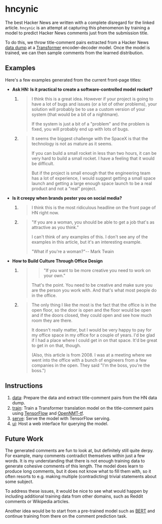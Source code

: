 # hncynic
The best Hacker News are written with a complete disregard for the linked article.
`hncynic` is an attempt at capturing this phenomenon by training a model to predict
Hacker News comments just from the submission title.

To do this, we throw title-comment pairs extracted from a Hacker News
[data dump](https://archive.org/details/14566367HackerNewsCommentsAndStoriesArchivedByGreyPanthersHacker)
at a [Transformer](http://jalammar.github.io/illustrated-transformer/) encoder-decoder model.
Once the model is trained, we can then sample comments from the learned distribution.

## Examples
Here's a few examples generated from the current front-page titles:
- **Ask HN: Is it practical to create a software-controlled model rocket?**

  1. > I think this is a great idea. However if your project is going to have a lot of bugs and issues (or a lot of other problems), your solution will probably be to use a custom version of your system (that would be a bit of a nightmare).
     >
     > If the system is just a bit of a "problem" and the problem is fixed, you will probably end up with lots of bugs.
  
  2. > It seems the biggest challenge with the SpaceX is that the technology is not as mature as it seems.
     >
     > If you can build a small rocket in less than two hours, it can be very hard to build a small rocket. I have a feeling that it would be difficult.
     >
     > But if the project is small enough that the engineering team has a lot of experience, I would suggest getting a small space launch and getting a large enough space launch to be a real product and not a "real" project. 
     
- **Is it creepy when brands pester you on social media?**
  1. > I think this is the most ridiculous headline on the front page of HN right now. 
  2. > "If you are a woman, you should be able to get a job that's as attractive as you think."
     >
     > I can't think of any examples of this. I don't see any of the examples in this article, but it's an interesting example.      
     > 
     > "What if you're a woman?"-- Mark Twain 
  
- **How to Build Culture Through Office Design**
  1. > > "If you want to be more creative you need to work on your own."
     >
     > That's the point. You need to be creative and make sure you are the person you work with. And that's what most people do in the office. 
     
  2. > The only thing I like the most is the fact that the office is in the open floor, so the door is open and the floor would be open and if the doors closed, they could open and see how much room they are there.
     >
     > It doesn't really matter, but I would be very happy to pay for my office space in my office for a couple of years. I'd be glad if I had a place where I could get in on that space. It'd be great to get in on that, though.
     >
     > (Also, this article is from 2008. I was at a meeting where we went into the office with a bunch of engineers from a few companies in the open. They said "I'm the boss, you're the boss.")

## Instructions
1. [data](data/): Prepare the data and extract title-comment pairs from the HN data dump.
2. [train](train/): Train a Transformer translation model on the title-comment pairs using
   [TensorFlow](https://www.tensorflow.org/) and [OpenNMT-tf](https://github.com/OpenNMT/OpenNMT-tf).
3. [serve](serve/): Serve the model with TensorFlow serving.
4. [ui](ui/): Host a web interface for querying the model.

## Future Work
The generated comments are fun to look at, but definitely still quite derpy. For example,
many comments contradict themselves within just a few words. It is my understanding that
there is not enough training data to generate cohesive comments of this length. The model does
learn to produce long comments, but it does not know what to fill them with, so it often
resorts to e.g. making multiple (contradicting) trivial statements about some subject.

To address these issues, it would be nice to see what would happen by including additional 
training data from other domains, such as Reddit comments or Wikipedia articles.

Another idea would be to start from a pre-trained model such as [BERT](https://github.com/google-research/bert.git)
and continue training from there on the comment prediction task.
